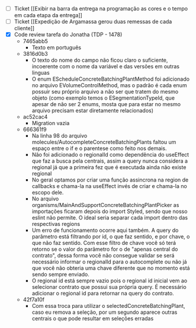 - [ ] Ticket [[Exibir na barra da entrega na programação as cores e o tempo em cada etapa da entrega]]
- [ ] Ticket [[Expedição de Argamassa gerou duas remessas de cada cliente]]
- [x] Code review tarefa do Jonatha (TDP - 1478)
	- 7465abb5
		- Texto em português
	- 3816d0b3
		- O texto do nome do campo não ficou claro o suficiente, incoerente com o nome da variável e das versões em outras linguas
		- O enum EScheduleConcreteBatchingPlantMethod foi adicionado no arquivo EVolumeControlMethod, mas o padrão é cada enum possuir seu próprio arquivo a não ser que tratem do mesmo objeto (como exemplo temos o ESegmentationTypeId, que apesar de não ser 2 enums, mosta que para estar no mesmo arquivo precisam estar diretamente relacionados)
	- ac52cac4
		- Migration vazia
	- 666361f9
		- Na linha 98 do arquivo molecules/AutocompleteConcreteBatchingPlants faltou um espaço entre o if e o parentese como feito nos demais.
		- Não foi adicionado o regionalId como dependência do useEffect que faz a busca pela centrais, assim a query nunca considera a regional já que a primeira fez que é executada ainda não existe regional
		- No geral optamos por criar uma função assincrona na region de callbacks e chama-la na useEffect invés de criar e chama-la no escopo dele.
		- No arquivo organisms/MainAndSupportConcreteBatchingPlantPicker as importações ficaram depois do import Styled, sendo que nosso eslint não permite. O ideal seria separar cada import dentro das respectivas regions
		- Um erro de funcionamento ocorre aqui também. A query do parâmetro está filtrando por id, o que faz sentido, e por chave, o que não faz sentido. Com esse filtro de chave você só terá retorno se o valor do parâmetro for o de "apenas central do contrato", dessa forma você não consegue validar se será necessário informar o regionalId para o autocomplete ou não já que você não obteria uma chave diferente que no momento está sendo sempre enviado.
		- O regional id está sempre vazio pois o regional id inicial vem ao selecionar contrato que possui sua própria query. É necessário adicionar o regional id para retornar na query do contrato.
	- 42f7a10f
		- Com essa troca para utilizar o selectedConcreteBatchingPlant, caso eu remova a seleção, por um segundo aparece outras centrais o que pode resultar em seleções erradas